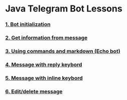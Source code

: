 # Java Telegram Bot Lessons 

### [1. Bot initialization](https://github.com/m-tsybulskyi-git/tg-lessons/blob/master/src/main/java/Lesson_1.java)  
### [2. Get information from message](https://github.com/m-tsybulskyi-git/tg-lessons/blob/master/src/main/java/Lesson_2.java)  
### [3. Using commands and markdown (Echo bot)](https://github.com/m-tsybulskyi-git/tg-lessons/blob/master/src/main/java/Lesson_3.java) 
### [4. Message with reply keybord](https://github.com/m-tsybulskyi-git/tg-lessons/blob/master/src/main/java/Lesson_2.java)  
### [5. Message with inline keybord](https://github.com/m-tsybulskyi-git/tg-lessons/blob/master/src/main/java/Lesson_2.java) 
### [6. Edit/delete message  ](https://github.com/m-tsybulskyi-git/tg-lessons/blob/master/src/main/java/Lesson_3.java) 
